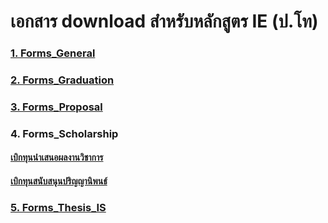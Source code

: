 

# เอกสาร download สำหรับหลักสูตร IE (ป.โท)

### [1. Forms_General](https://o365cmu-my.sharepoint.com/personal/rattiyakorn_c_cmu_ac_th1/_layouts/15/onedrive.aspx?ga=1&id=%2Fpersonal%2Frattiyakorn%5Fc%5Fcmu%5Fac%5Fth1%2FDocuments%2Fform%2FForms%5FGeneral)

### [2. Forms_Graduation](https://o365cmu-my.sharepoint.com/personal/rattiyakorn_c_cmu_ac_th1/_layouts/15/onedrive.aspx?ga=1&id=%2Fpersonal%2Frattiyakorn%5Fc%5Fcmu%5Fac%5Fth1%2FDocuments%2Fform%2FForms%5FGraduation)

### [3. Forms_Proposal](https://o365cmu-my.sharepoint.com/personal/rattiyakorn_c_cmu_ac_th1/_layouts/15/onedrive.aspx?ga=1&id=%2Fpersonal%2Frattiyakorn%5Fc%5Fcmu%5Fac%5Fth1%2FDocuments%2Fform%2FForms%5FProposal)

### 4. Forms_Scholarship
#### [เบิกทุนนำเสนอผลงานวิชาการ](https://o365cmu-my.sharepoint.com/personal/rattiyakorn_c_cmu_ac_th1/_layouts/15/onedrive.aspx?ga=1&id=%2Fpersonal%2Frattiyakorn%5Fc%5Fcmu%5Fac%5Fth1%2FDocuments%2Fform%2FForms%5FScholarship%2F%E0%B9%80%E0%B8%9A%E0%B8%B4%E0%B8%81%E0%B8%97%E0%B8%B8%E0%B8%99%E0%B8%99%E0%B8%B3%E0%B9%80%E0%B8%AA%E0%B8%99%E0%B8%AD%E0%B8%9C%E0%B8%A5%E0%B8%87%E0%B8%B2%E0%B8%99%E0%B8%A7%E0%B8%B4%E0%B8%8A%E0%B8%B2%E0%B8%81%E0%B8%B2%E0%B8%A3)
#### [เบิกทุนสนับสนุนปริญญานิพนธ์](https://o365cmu-my.sharepoint.com/personal/rattiyakorn_c_cmu_ac_th1/_layouts/15/onedrive.aspx?ga=1&id=%2Fpersonal%2Frattiyakorn%5Fc%5Fcmu%5Fac%5Fth1%2FDocuments%2Fform%2FForms%5FScholarship%2F%E0%B9%80%E0%B8%9A%E0%B8%B4%E0%B8%81%E0%B8%97%E0%B8%B8%E0%B8%99%E0%B8%AA%E0%B8%99%E0%B8%B1%E0%B8%9A%E0%B8%AA%E0%B8%99%E0%B8%B8%E0%B8%99%E0%B8%9B%E0%B8%A3%E0%B8%B4%E0%B8%8D%E0%B8%8D%E0%B8%B2%E0%B8%99%E0%B8%B4%E0%B8%9E%E0%B8%99%E0%B8%98%E0%B9%8C)

### [5. Forms_Thesis_IS](https://o365cmu-my.sharepoint.com/personal/rattiyakorn_c_cmu_ac_th1/_layouts/15/onedrive.aspx?ga=1&id=%2Fpersonal%2Frattiyakorn%5Fc%5Fcmu%5Fac%5Fth1%2FDocuments%2Fform%2FForms%5FThesis%5FIS)
